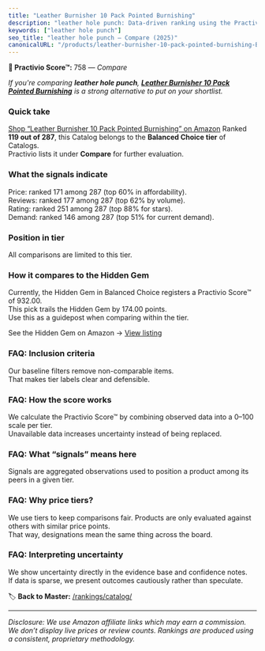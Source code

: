 ```yaml
---
title: "Leather Burnisher 10 Pack Pointed Burnishing"
description: "leather hole punch: Data-driven ranking using the Practivio Score™. Positioned by quality, value, demand, findability, momentum."
keywords: ["leather hole punch"]
seo_title: "leather hole punch — Compare (2025)"
canonicalURL: "/products/leather-burnisher-10-pack-pointed-burnishing-B0BYVCFFMY/"
---
```


**🛒 Practivio Score™:** 758 — _Compare_


*If you're comparing **leather hole punch**, **[Leather Burnisher 10 Pack Pointed Burnishing](https://www.amazon.com/dp/B0BYVCFFMY?tag=practivio-20)** is a strong alternative to put on your shortlist.*
### Quick take
[Shop “Leather Burnisher 10 Pack Pointed Burnishing” on Amazon](https://www.amazon.com/dp/B0BYVCFFMY?tag=practivio-20)
Ranked **119 out of 287**, this Catalog belongs to the **Balanced Choice tier** of Catalogs.  
Practivio lists it under **Compare** for further evaluation.

### What the signals indicate
Price: ranked 171 among 287 (top 60% in affordability).  
Reviews: ranked 177 among 287 (top 62% by volume).  
Rating: ranked 251 among 287 (top 88% for stars).  
Demand: ranked 146 among 287 (top 51% for current demand).

### Position in tier
All comparisons are limited to this tier.

### How it compares to the Hidden Gem
Currently, the Hidden Gem in Balanced Choice registers a Practivio Score™ of 932.00.  
This pick trails the Hidden Gem by 174.00 points.  
Use this as a guidepost when comparing within the tier.  

See the Hidden Gem on Amazon → [View listing](https://www.amazon.com/dp/B09VBWYHQY?tag=practivio-20)

### FAQ: Inclusion criteria
Our baseline filters remove non-comparable items.  
That makes tier labels clear and defensible.

### FAQ: How the score works
We calculate the Practivio Score™ by combining observed data into a 0–100 scale per tier.  
Unavailable data increases uncertainty instead of being replaced.

### FAQ: What “signals” means here
Signals are aggregated observations used to position a product among its peers in a given tier.

### FAQ: Why price tiers?
We use tiers to keep comparisons fair. Products are only evaluated against others with similar price points.  
That way, designations mean the same thing across the board.

### FAQ: Interpreting uncertainty
We show uncertainty directly in the evidence base and confidence notes.  
If data is sparse, we present outcomes cautiously rather than speculate.

<!-- Missing template for Compare/CompareWithinPriceClass -->


🏷️ **Back to Master:** [/rankings/catalog/](/rankings/catalog/)

---
_Disclosure: We use Amazon affiliate links which may earn a commission. We don’t display live prices or review counts. Rankings are produced using a consistent, proprietary methodology._
